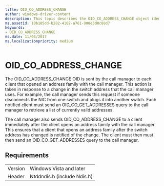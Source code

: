 ```yaml
---
title: OID_CO_ADDRESS_CHANGE
author: windows-driver-content
description: This topic describes the OID_CO_ADDRESS_CHANGE object identifier (OID).
ms.assetid: 18b185dd-b282-4182-a761-008e5d0c88d7
keywords:
- OID_CO_ADDRESS_CHANGE
ms.date: 11/03/2017
ms.localizationpriority: medium
---
```


# OID_CO_ADDRESS_CHANGE

The OID_CO_ADDRESS_CHANGE OID is sent by the call manager to each client that opened an address family with the call manager. This action is taken in response to a change in the switch address that the call manager uses. For example, the call manager sends this request if someone disconnects the NIC from one switch and plugs it into another switch. Each notified client must send an OID_CO_GET_ADDRESSES query to the call manager to retrieve a list of currently valid addresses.

The call manager also sends OID_CO_ADDRESS_CHANGE to a client immediately after the client opens an address family with the call manager. This ensures that a client that opens an address family after the switch address has changed is notified of the change. The client must then must then send an OID_CO_GET_ADDRESSES query to the call manager.

## Requirements

| | |
| --- | --- |
| Version | Windows Vista and later |
| Header | Ntddndis.h (include Ndis.h) |

